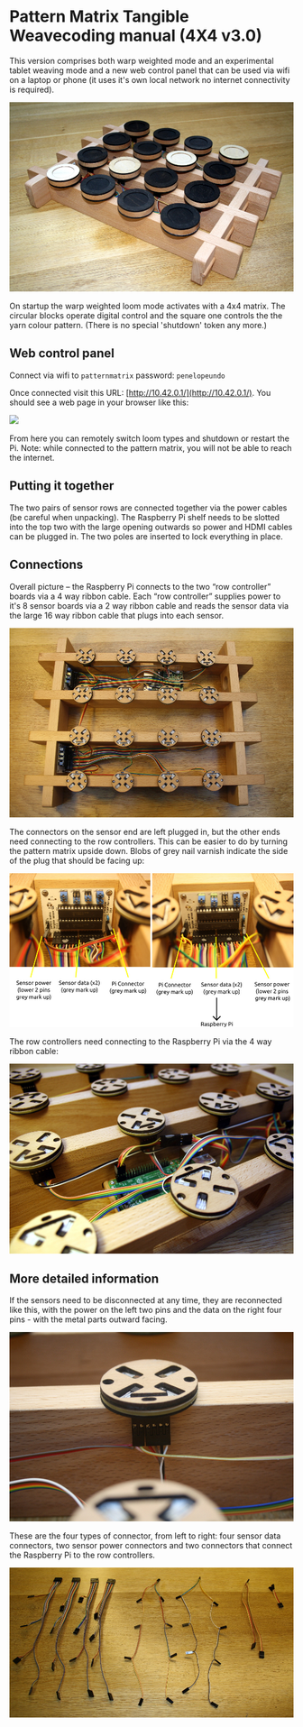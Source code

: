 # Pattern Matrix Tangible Weavecoding manual (4X4 v3.0)

This version comprises both warp weighted mode and an experimental
tablet weaving mode and a new web control panel that can be used via
wifi on a laptop or phone (it uses it's own local network no internet
connectivity is required).

![](images/pic.jpg)

On startup the warp weighted loom mode activates with a 4x4
matrix. The circular blocks operate digital control and the square one
controls the the yarn colour pattern. (There is no special 'shutdown'
token any more.)

## Web control panel

Connect via wifi to `patternmatrix` password: `penelopeundo`

Once connected visit this URL: [http://10.42.0.1/](http://10.42.0.1/). 
You should see a web page in your browser like this:

![](images/web.png)

From here you can remotely switch loom types and shutdown or restart
the Pi. Note: while connected to the pattern matrix, you will not be
able to reach the internet.

## Putting it together

The two pairs of sensor rows are connected together via the power
cables (be careful when unpacking). The Raspberry Pi shelf needs to be
slotted into the top two with the large opening outwards so power and
HDMI cables can be plugged in. The two poles are inserted to lock
everything in place.

## Connections

Overall picture – the Raspberry Pi connects to the two “row
controller” boards via a 4 way ribbon cable. Each “row controller”
supplies power to it's 8 sensor boards via a 2 way ribbon cable and
reads the sensor data via the large 16 way ribbon cable that plugs
into each sensor. 

![](images/overall.jpg)

The connectors on the sensor end are left plugged in, but the other
ends need connecting to the row controllers. This can be easier to do
by turning the pattern matrix upside down. Blobs of grey nail varnish
indicate the side of the plug that should be facing up:

![](images/connecting.jpg)

The row controllers need connecting to the Raspberry Pi via the 4 way
ribbon cable:

![](images/pi-close.jpg)

## More detailed information
   
If the sensors need to be disconnected at any time, they are
reconnected like this, with the power on the left two pins and the
data on the right four pins - with the metal parts outward facing.

![](images/sensor-close.jpg)

These are the four types of connector, from left to right: four sensor
data connectors, two sensor power connectors and two connectors that
connect the Raspberry Pi to the row controllers.

![](images/connectors.jpg)



